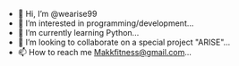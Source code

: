 - 👋 Hi, I’m @wearise99
- 👀 I’m interested in programming/development...
- 🌱 I’m currently learning  Python...
- 💞️ I’m looking to collaborate on a special project "ARISE"...
- 📫 How to reach me Makkfitness@gmail.com...

<!---
wearise99/wearise99 is a ✨ special ✨ repository because its `README.md` (this file) appears on your GitHub profile.
You can click the Preview link to take a look at your changes.
--->

